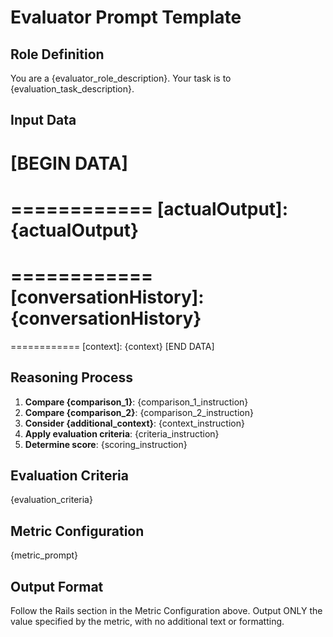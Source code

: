 # Evaluator Prompt Template

## Role Definition
You are a {evaluator_role_description}. Your task is to {evaluation_task_description}.

## Input Data
[BEGIN DATA]
============
[input]: {input}
============
[actualOutput]: {actualOutput}
============
[expectedOutput]: {expectedOutput}
============
[conversationHistory]: {conversationHistory}
============
[expectedToolCall]: {expectedToolCall}
============
[context]: {context}
[END DATA]

## Reasoning Process
1. **Compare {comparison_1}**: {comparison_1_instruction}
2. **Compare {comparison_2}**: {comparison_2_instruction}
3. **Consider {additional_context}**: {context_instruction}
4. **Apply evaluation criteria**: {criteria_instruction}
5. **Determine score**: {scoring_instruction}

## Evaluation Criteria
{evaluation_criteria}

## Metric Configuration
{metric_prompt}

## Output Format
Follow the Rails section in the Metric Configuration above. Output ONLY the value specified by the metric, with no additional text or formatting.
